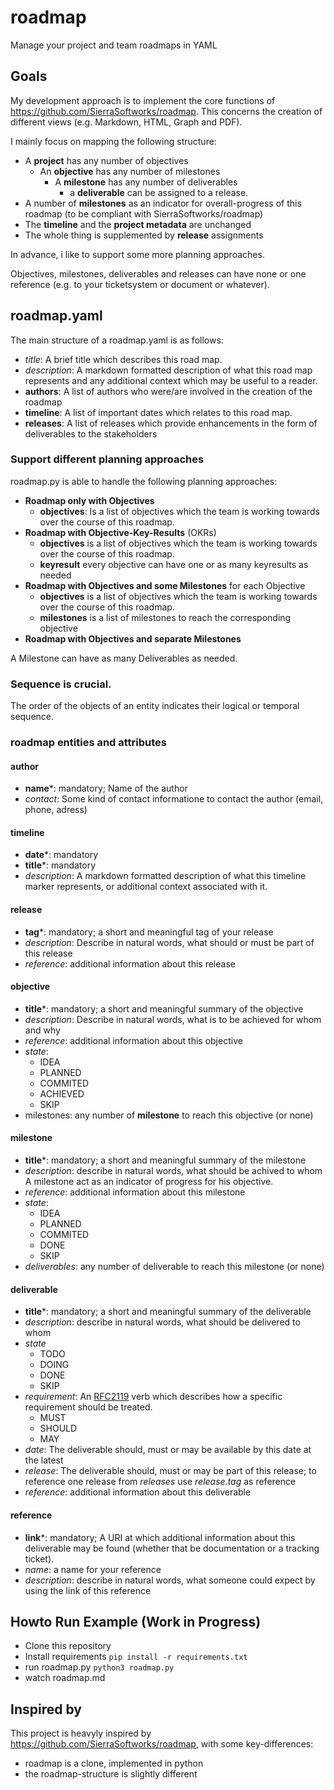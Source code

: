 # roadmap
Manage your project and team roadmaps in YAML

## Goals
My development approach is to implement the core functions of https://github.com/SierraSoftworks/roadmap. This concerns the creation of different views (e.g. Markdown, HTML, Graph and PDF).

I mainly focus on mapping the following structure:
 - A **project** has any number of objectives
    - An **objective** has any number of milestones
        - A **milestone** has any number of deliverables
            - a **deliverable** can be assigned to a release.
- A number of **milestones** as an indicator for overall-progress of this roadmap (to be compliant with SierraSoftworks/roadmap)
- The **timeline** and the **project metadata** are unchanged
- The whole thing is supplemented by **release** assignments

In advance, i like to support some more planning approaches.

Objectives, milestones, deliverables and releases can have none or one reference (e.g. to your ticketsystem or document or whatever).

## roadmap.yaml
The main structure of a roadmap.yaml is as follows:
- *title*: A brief title which describes this road map.
- *description*: A markdown formatted description of what this road map represents and any additional context which may be useful to a reader.
- **authors**: A list of authors who were/are involved in the creation of the roadmap
- **timeline**: A list of important dates which relates to this road map.
- **releases**: A list of releases which provide enhancements in the form of deliverables to the stakeholders

### Support different planning approaches
roadmap.py is able to handle the following planning approaches:
- **Roadmap only with Objectives**
    - **objectives**: Is a list of objectives which the team is working towards over the course of this roadmap.
- **Roadmap with Objective-Key-Results** (OKRs)
    - **objectives** is a list of objectives which the team is working towards over the course of this roadmap.
    - **keyresult** every objective can have one or as many keyresults as needed
- **Roadmap with Objectives and some Milestones** for each Objective
    - **objectives** is a list of objectives which the team is working towards over the course of this roadmap.
    - **milestones** is a list of milestones to reach the corresponding objective
- **Roadmap with Objectives and separate Milestones**

A Milestone can have as many Deliverables as needed.

### Sequence is crucial. 
The order of the objects of an entity indicates their logical or temporal sequence.

### roadmap entities and attributes

#### author
- **name***: mandatory; Name of the author
- *contact*: Some kind of contact informatione to contact the author (email, phone, adress)

#### timeline
- **date***: mandatory
- **title***: mandatory
- *description*: A markdown formatted description of what this timeline marker represents, or additional context associated with it.

#### release
- **tag***: mandatory; a short and meaningful tag of your release
- *description*: Describe in natural words, what should or must be part of this release
- *reference*: additional information about this release

#### objective
- **title***: mandatory; a short and meaningful summary of the objective
- *description*: Describe in natural words, what is to be achieved for whom and why
- *reference*: additional information about this objective
- *state*:
    - IDEA
    - PLANNED
    - COMMITED
    - ACHIEVED
    - SKIP
- milestones: any number of **milestone** to reach this objective (or none)

#### milestone
- **title***: mandatory; a short and meaningful summary of the milestone
- *description*: describe in natural words, what should be achived to whom
A milestone act as an indicator of progress for his objective.
- *reference*: additional information about this milestone
- *state*:
    - IDEA
    - PLANNED
    - COMMITED
    - DONE
    - SKIP
- *deliverables*: any number of deliverable to reach this milestone (or none)

#### deliverable
- **title***: mandatory; a short and meaningful summary of the deliverable
- *description*: describe in natural words, what should be delivered to whom
- *state*
    - TODO
    - DOING
    - DONE
    - SKIP
- *requirement*: An [RFC2119](https://datatracker.ietf.org/doc/html/rfc2119) verb which describes how a specific requirement should be treated.
    - MUST
    - SHOULD
    - MAY
- *date*: The deliverable should, must or may be available by this date at the latest
- *release*: The deliverable should, must or may be part of this release; to reference one release from *releases* use *release.tag* as reference
- *reference*: additional information about this deliverable

#### reference
- **link***: mandatory; A URI at which additional information about this deliverable may be found (whether that be documentation or a tracking ticket).
- *name*: a name for your reference
- *description*: describe in natural words, what someone could expect by using the link of this reference

## Howto Run Example (Work in Progress)
 - Clone this repository
 - Install requirements
 ```pip install -r requirements.txt```
- run roadmap.py
```python3 roadmap.py```
- watch roadmap.md

## Inspired by
This project is heavyly inspired by https://github.com/SierraSoftworks/roadmap, with some key-differences:
 - roadmap is a clone, implemented in python
 - the roadmap-structure is slightly different
